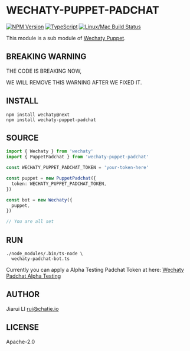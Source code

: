 # WECHATY-PUPPET-PADCHAT

[![NPM Version](https://badge.fury.io/js/wechaty-puppet-padchat.svg)](https://badge.fury.io/js/wechaty-puppet-padchat)
[![TypeScript](https://img.shields.io/badge/%3C%2F%3E-TypeScript-blue.svg)](https://www.typescriptlang.org/)
[![Linux/Mac Build Status](https://travis-ci.com/lijiarui/wechaty-puppet-padchat.svg?branch=master)](https://travis-ci.com/lijiarui/wechaty-puppet-padchat)

This module is a sub module of [Wechaty Puppet](https://github.com/Chatie/wechaty/issues/1167).

## BREAKING WARNING

THE CODE IS BREAKING NOW,

WE WILL REMOVE THIS WARNING AFTER WE FIXED IT.

## INSTALL

```shell
npm install wechaty@next
npm install wechaty-puppet-padchat
```

## SOURCE

```ts
import { Wechaty } from 'wechaty'
import { PuppetPadchat } from 'wechaty-puppet-padchat'

const WECHATY_PUPPET_PADCHAT_TOKEN = 'your-token-here'

const puppet = new PuppetPadchat({
  token: WECHATY_PUPPET_PADCHAT_TOKEN,
})

const bot = new Wechaty({
  puppet,
})

// You are all set
```

## RUN

```shell
./node_modules/.bin/ts-node \
  wechaty-padchat-bot.ts
```

Currently you can apply a Alpha Testing Padchat Token at here: [Wechaty Padchat Alpha Testing](https://github.com/Chatie/wechaty/issues/1296)

## AUTHOR

Jiarui LI <rui@chatie.io>

## LICENSE

Apache-2.0
